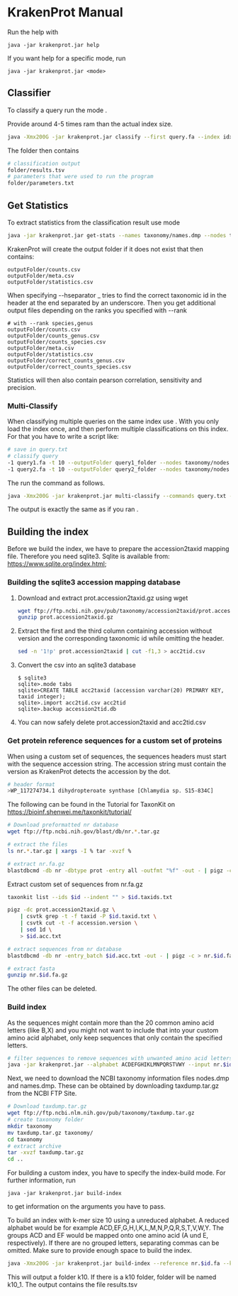# KrakenProt Manual

Run the help with

```
java -jar krakenprot.jar help
```

If you want help for a specific mode, run 

```
java -jar krakenprot.jar <mode>
```

## Classifier

To classify a query run the mode <classify>. 

Provide around 4-5 times ram than the actual index size.

```bash
java -Xmx200G -jar krakenprot.jar classify --first query.fa --index idx_folder --names taxonomy/names.dmp --nodes taxonomy/nodes.dmp ---outputFolder folder
```

The folder then contains

```bash
# classification output
folder/results.tsv
# parameters that were used to run the program
folder/parameters.txt
```



## Get Statistics

To extract statistics from the classification result use mode <get-stats>

```bash
java -jar krakenprot.jar get-stats --names taxonomy/names.dmp --nodes taxonomy/nodes.dmp --input k10_output/results.tsv --outputFolder outputFolder
```

KrakenProt will create the output folder if it does not exist that then contains:

```
outputFolder/counts.csv
outputFolder/meta.csv
outputFolder/statistics.csv
```

When specifying --hseparator _ <get-stats> tries to find the correct taxonomic id in the header at the end separated by an underscore. Then you get additional output files depending on the ranks you specified with --rank

```
# with --rank species,genus
outputFolder/counts.csv
outputFolder/counts_genus.csv
outputFolder/counts_species.csv
outputFolder/meta.csv
outputFolder/statistics.csv
outputFolder/correct_counts_genus.csv
outputFolder/correct_counts_species.csv
```

Statistics will then also contain pearson correlation, sensitivity and precision. 

### Multi-Classify

When classifying multiple queries on the same index use <multi-classify>. With <multi-classify> you only load the index once, and then perform multiple classifications on this index. For that you have to write a script like:

```bash
# save in query.txt
# classify query
-1 query1.fa -t 10 --outputFolder query1_folder --nodes taxonomy/nodes.dmp --names taxonomy/names.dmp
-1 query2.fa -t 10 --outputFolder query2_folder --nodes taxonomy/nodes.dmp --names taxonomy/names.dmp
```

The run the <multi-classify> command as follows.

```bash
java -Xmx200G -jar krakenprot.jar multi-classify --commands query.txt --index idx_folder --names taxonomy/names.dmp --nodes taxonomy/nodes.dmp
```

The output is exactly the same as if you ran <classify>.



## Building the index

Before we build the index, we have to prepare the accession2taxid mapping file. Therefore you need sqlite3. Sqlite is available from: https://www.sqlite.org/index.html;

### Building the sqlite3 accession mapping database

1. Download and extract prot.accession2taxid.gz using wget

   ```bash
   wget ftp://ftp.ncbi.nih.gov/pub/taxonomy/accession2taxid/prot.accession2taxid.gz
   gunzip prot.accession2taxid.gz
   ```

2. Extract the first and the third column containing accession without version and the corresponding taxonomic id while omitting the header.

   ```bash
   sed -n '1!p' prot.accession2taxid | cut -f1,3 > acc2tid.csv
   ```

3. Convert the csv into an sqlite3 database

   ```
   $ sqlite3
   sqlite>.mode tabs
   sqlite>CREATE TABLE acc2taxid (accession varchar(20) PRIMARY KEY, taxid integer);
   sqlite>.import acc2tid.csv acc2tid
   sqlite>.backup accession2tid.db
   ```

4. You can now safely delete prot.accession2taxid and acc2tid.csv



### Get protein reference sequences for a custom set of proteins

When using a custom set of sequences, the sequences headers must start with the sequence accession string. The accession string must contain the version as KrakenProt detects the accession by the dot.

```bash
# header format
>WP_117274734.1 dihydropteroate synthase [Chlamydia sp. S15-834C]
```

The following can be found in the Tutorial for TaxonKit on https://bioinf.shenwei.me/taxonkit/tutorial/

```bash
# Download preformatted nr database
wget ftp://ftp.ncbi.nih.gov/blast/db/nr.*.tar.gz

# extract the files
ls nr.*.tar.gz | xargs -I % tar -xvzf %

# extract nr.fa.gz
blastdbcmd -db nr -dbtype prot -entry all -outfmt "%f" -out - | pigz -c > nr.fa.gz
```

Extract custom set of sequences from nr.fa.gz

```bash
taxonkit list --ids $id --indent "" > $id.taxids.txt

pigz -dc prot.accession2taxid.gz \
    | csvtk grep -t -f taxid -P $id.taxid.txt \
    | csvtk cut -t -f accession.version \
    | sed 1d \
    > $id.acc.txt

# extract sequences from nr database
blastdbcmd -db nr -entry_batch $id.acc.txt -out - | pigz -c > nr.$id.fa.gz

# extract fasta
gunzip nr.$id.fa.gz
```

The other files can be deleted.

### Build index

As the sequences might contain more than the 20 common amino acid letters (like B,X) and you might not want to include that into your custom amino acid alphabet, only keep sequences that only contain the specified letters.

```bash
# filter sequences to remove sequences with unwanted amino acid letters
java -jar krakenprot.jar --alphabet ACDEFGHIKLMNPQRSTVWY --input nr.$id.fa --output nr.$id.filtered.fa
```

Next, we need to download the NCBI taxonomy information files nodes.dmp and names.dmp. These can be obtained by downloading taxdump.tar.gz from the NCBI FTP Site.

```bash
# Download taxdump.tar.gz
wget ftp://ftp.ncbi.nlm.nih.gov/pub/taxonomy/taxdump.tar.gz
# create taxonomy folder
mkdir taxonomy
mv taxdump.tar.gz taxonomy/
cd taxonomy
# extract archive
tar -xvzf taxdump.tar.gz
cd ..
```

For building a custom index, you have to specify the index-build mode. For further information, run 

```
java -jar krakenprot.jar build-index
```

to get information on the arguments you have to pass.

To build an index with k-mer size 10 using a unreduced alphabet. A reduced alphabet would be for example ACD,EF,G,H,I,K,L,M,N,P,Q,R,S,T,V,W,Y. The groups ACD and EF would be mapped onto one amino acid (A und E, respectively). If there are no grouped letters, separating commas can be omitted. Make sure to provide enough space to build the index. 

```bash
java -Xmx200G -jar krakenprot.jar build-index --reference nr.$id.fa --ksize 10 --nodes taxonomy/nodes.dmp --accession accession2tid.db --encoding ACDEFGHIKLMNPQRSTVWY --threads 10 --outputFolder ./
```

This will output a folder k10. If there is a k10 folder, folder will be named k10_1.  The output contains the file results.tsv



